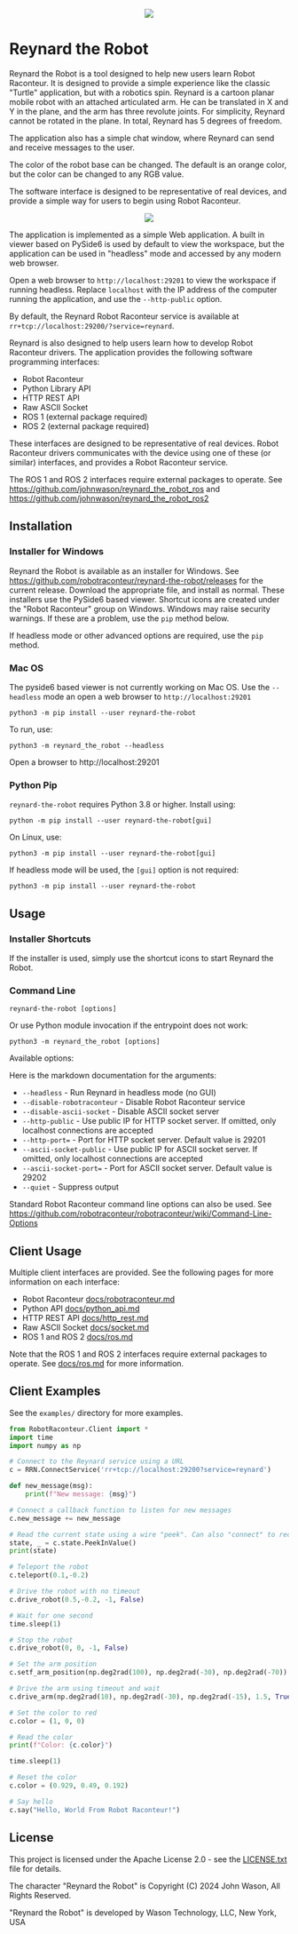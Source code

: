 <p align="center"><img src="docs/figures/logo-header.svg"></p>

# Reynard the Robot

Reynard the Robot is a tool designed to help new users learn Robot Raconteur. It is designed to
provide a simple experience like the classic "Turtle" application, but with a robotics spin. Reynard is
a cartoon planar mobile robot with an attached articulated arm. He can be translated in X and Y in the plane,
and the arm has three revolute joints. For simplicity, Reynard cannot be rotated in the plane. In total,
Reynard has 5 degrees of freedom.

The application also has a simple chat window, where Reynard can send and receive messages to the user.

The color of the robot base can be changed. The default is an orange color, but the color can be changed to any
RGB value.

The software interface is designed to be representative of real devices, and provide a simple way
for users to begin using Robot Raconteur.

<p align="center"><img src="docs/figures/reynard_the_robot.png"></p>

The application is implemented as a simple Web application. A built in viewer based on PySide6 is used by
default to view the workspace, but the application can be used in "headless" mode and accessed by any
modern web browser.

Open a web browser to `http://localhost:29201` to view the workspace if running headless. Replace
`localhost` with the IP address of the computer running the application, and use the `--http-public` option.

By default, the Reynard Robot Raconteur service is available at `rr+tcp://localhost:29200/?service=reynard`.

Reynard is also designed to help users learn how to develop Robot Raconteur drivers. The application provides
the following software programming interfaces:

- Robot Raconteur
- Python Library API
- HTTP REST API
- Raw ASCII Socket
- ROS 1 (external package required)
- ROS 2 (external package required)

These interfaces are designed to be representative of real devices. Robot Raconteur drivers communicates with
the device using one of these (or similar) interfaces, and provides a Robot Raconteur service.

The ROS 1 and ROS 2 interfaces require external packages to operate. See 
https://github.com/johnwason/reynard_the_robot_ros and https://github.com/johnwason/reynard_the_robot_ros2

## Installation

### Installer for Windows

Reynard the Robot is available as an installer for Windows. See 
https://github.com/robotraconteur/reynard-the-robot/releases for the current release. Download the appropriate file,
and install as normal. These installers use the PySide6 based viewer. Shortcut icons are created
under the "Robot Raconteur" group on Windows. Windows may raise security warnings. If these are a problem,
use the `pip` method below.

If headless mode or other advanced
options are required, use the `pip` method.

### Mac OS

The pyside6 based viewer is not currently working on Mac OS. Use the `--headless` mode an open
a web browser to `http://localhost:29201`

```
python3 -m pip install --user reynard-the-robot
```

To run, use:

```
python3 -m reynard_the_robot --headless
```

Open a browser to http://localhost:29201

### Python Pip

`reynard-the-robot` requires Python 3.8 or higher. Install using:

```
python -m pip install --user reynard-the-robot[gui]
```

On Linux, use:

```
python3 -m pip install --user reynard-the-robot[gui]
```

If headless mode will be used, the `[gui]` option is not required:

```
python3 -m pip install --user reynard-the-robot
```

## Usage

### Installer Shortcuts

If the installer is used, simply use the shortcut icons to start Reynard the Robot.

### Command Line

```
reynard-the-robot [options]
```

Or use Python module invocation if the entrypoint does not work:

```
python3 -m reynard_the_robot [options]
```

Available options:

Here is the markdown documentation for the arguments:

- `--headless` - Run Reynard in headless mode (no GUI)
- `--disable-robotraconteur` - Disable Robot Raconteur service
- `--disable-ascii-socket` - Disable ASCII socket server
- `--http-public` - Use public IP for HTTP socket server. If omitted, only localhost connections are accepted
- `--http-port=` - Port for HTTP socket server. Default value is 29201
- `--ascii-socket-public` - Use public IP for ASCII socket server. If omitted, only localhost connections are accepted
- `--ascii-socket-port=` - Port for ASCII socket server. Default value is 29202
- `--quiet` - Suppress output

Standard Robot Raconteur command line options can also be used. See 
https://github.com/robotraconteur/robotraconteur/wiki/Command-Line-Options


## Client Usage

Multiple client interfaces are provided. See the following pages for more information on each interface:

- Robot Raconteur [docs/robotraconteur.md](docs/robotraconteur.md)
- Python API [docs/python_api.md](docs/python_api.md)
- HTTP REST API [docs/http_rest.md](docs/http_rest.md)
- Raw ASCII Socket [docs/socket.md](docs/socket.md)
- ROS 1 and ROS 2 [docs/ros.md](docs/ros.md)

Note that the ROS 1 and ROS 2 interfaces require external packages to operate. See [docs/ros.md](docs/ros.md) 
for more information.

## Client Examples

See the `examples/` directory for more examples.

```python
from RobotRaconteur.Client import *
import time
import numpy as np

# Connect to the Reynard service using a URL
c = RRN.ConnectService('rr+tcp://localhost:29200?service=reynard')

def new_message(msg):
    print(f"New message: {msg}")

# Connect a callback function to listen for new messages
c.new_message += new_message

# Read the current state using a wire "peek". Can also "connect" to receive streaming updates.
state, _ = c.state.PeekInValue()
print(state)

# Teleport the robot
c.teleport(0.1,-0.2)

# Drive the robot with no timeout
c.drive_robot(0.5,-0.2, -1, False)

# Wait for one second
time.sleep(1)

# Stop the robot
c.drive_robot(0, 0, -1, False)

# Set the arm position
c.setf_arm_position(np.deg2rad(100), np.deg2rad(-30), np.deg2rad(-70))

# Drive the arm using timeout and wait
c.drive_arm(np.deg2rad(10), np.deg2rad(-30), np.deg2rad(-15), 1.5, True)

# Set the color to red
c.color = (1, 0, 0)

# Read the color
print(f"Color: {c.color}")

time.sleep(1)

# Reset the color
c.color = (0.929, 0.49, 0.192)

# Say hello
c.say("Hello, World From Robot Raconteur!")
```

## License

This project is licensed under the Apache License 2.0 - see the [LICENSE.txt](LICENSE.txt) file for details.

The character "Reynard the Robot" is Copyright (C) 2024 John Wason, All Rights Reserved.

"Reynard the Robot" is developed by Wason Technology, LLC, New York, USA
